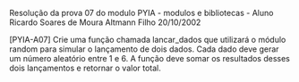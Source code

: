 Resolução da prova 07 do modulo PYIA - modulos e bibliotecas - Aluno Ricardo Soares de Moura Altmann Filho 20/10/2002

[PYIA-A07] Crie uma função chamada lancar_dados que utilizará o módulo random para simular o lançamento de dois dados. Cada dado deve gerar um número aleatório entre 1 e 6. A função deve somar os resultados desses dois lançamentos e retornar o valor total.